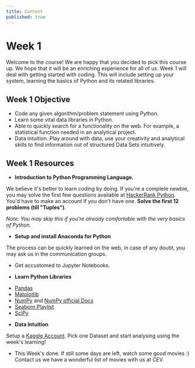 ```yaml
---
title: Content
published: true
---
```


# Week 1

Welcome to the course! We are happy that you decided to pick this course up. We hope that it will be an enriching experience for all of us. Week 1 will deal with getting started
with coding. This will include setting up your system, learning the basics of Python and its related libraries. 

## Week 1 Objective

- Code any given algorithm/problem statement using Python.
- Learn some vital data libraries in Python. 
- Able to quickly search for a functionality on the web. For example, a statistical function needed in an analytical project.
- Data intuition. Play around with data, use your creativity and analytical skills to find information out of structured Data Sets intuitively.

## Week 1 Resources

- **Introduction to Python Programming Language.**

We believe it's better to learn coding by doing. If you're a complete newbie, you may solve the first few questions available at [HackerRank Python](https://www.hackerrank.com/domains/python).
You'd have to make an account if you don't have one. 
**Solve the first 12 problems (till "Tuples")**. 

*Note: You may skip this if you're already comfortable with the very basics of Python.*

- **Setup and install Anaconda for Python**

The process can be quickly learned on the web, in case of any doubt, you may ask us in the communication groups. 

- Get accustomed to Jupyter Notebooks. 

- **Learn Python Libraries** 

* [Pandas](https://youtu.be/vmEHCJofslg)
* [Matplotlib](https://youtu.be/yZTBMMdPOww)
* [NumPy](https://youtu.be/8JfDAm9y_7s) and [NumPy official Docs](https://numpy.org/doc/stable/user/absolute_beginners.html)
* [Seaborn Playlist](https://www.youtube.com/playlist?list=PL6_D9USWkG1Bu9oQHvqAeurX-hhq_mZNi)
* [SciPy](https://youtu.be/k8s-R3csOt0)

- **Data Intuition**

Setup a [Kaggle Account](https://www.kaggle.com/). Pick one Dataset and start analysing using the week's learning! 

- This Week's done. If still some days are left, watch some good movies :) Contact us we have a wonderful list of movies with us at CEV. 

